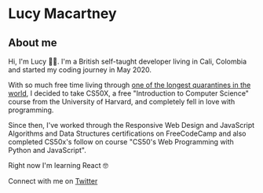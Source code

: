 # Lucy Macartney

## About me

Hi, I'm Lucy 👋🏻. I'm a British self-taught developer living in Cali, Colombia and started my coding journey in May 2020. 

With so much free time living through [one of the longest quarantines in the world](https://www.abc.net.au/news/2020-11-09/colombia-six-month-coronavirus-lockdown-price-to-pay/12855242), I decided to take CS50X, a free "Introduction to Computer Science" course from the University of Harvard, and completely fell in love with programming. 

Since then, I've worked through the Responsive Web Design and JavaScript Algorithms and Data Structures certifications on FreeCodeCamp and also completed CS50x's follow on course "CS50's Web Programming with Python and JavaScript". 

Right now I'm learning React 🤓

Connect with me on [Twitter](https://twitter.com/codingwithlucy)

<!--
**lmac-1/lmac-1** is a ✨ _special_ ✨ repository because its `README.md` (this file) appears on your GitHub profile.

~~strike through text~~
![alt-text](link)

 <details>
  <summary>Click to expand!</summary>

    ## More great tips!

    - item 1 
    - item 2
</details>

Here are some ideas to get you started:

- 🔭 I’m currently working on ...
- 🌱 I’m currently learning ...
- 👯 I’m looking to collaborate on ...
- 🤔 I’m looking for help with ...
- 💬 Ask me about ...
- 📫 How to reach me: ...
- 😄 Pronouns: ...
- ⚡ Fun fact: ...
-->
